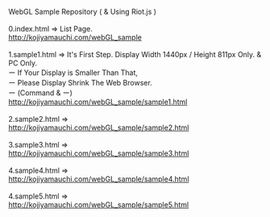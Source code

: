 WebGL Sample Repository ( & Using Riot.js )<br>
<br>
0.index.html => List Page.<br>
<http://kojiyamauchi.com/webGL_sample><br>
<br>
1.sample1.html => It's First Step. Display Width 1440px / Height 811px Only. & PC Only.<br>
ー If Your Display is Smaller Than That,<br>
ー Please Display Shrink The Web Browser.<br>
ー (Command & ー)<br>
<http://kojiyamauchi.com/webGL_sample/sample1.html><br>
<br>
2.sample2.html =><br>
<http://kojiyamauchi.com/webGL_sample/sample2.html><br>
<br>
3.sample3.html =><br>
<http://kojiyamauchi.com/webGL_sample/sample3.html><br>
<br>
4.sample4.html =><br>
<http://kojiyamauchi.com/webGL_sample/sample4.html><br>
<br>
4.sample5.html =><br>
<http://kojiyamauchi.com/webGL_sample/sample5.html><br>
